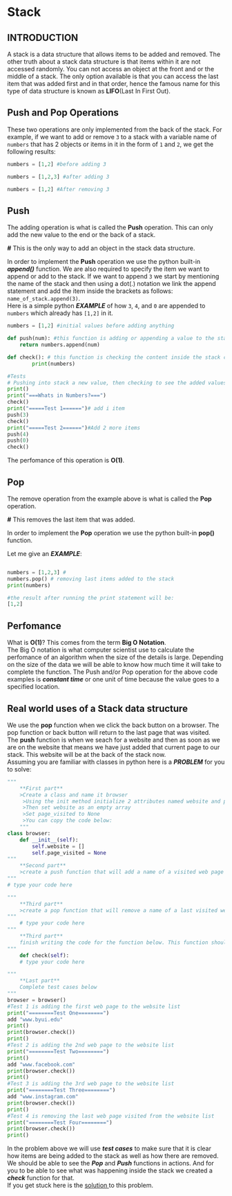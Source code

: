 # **Stack**
## **INTRODUCTION**
A stack is a data structure that allows items to be added and removed. The other truth about a stack data structure is that items within it are not accessed randomly. You can not access an object at the front and or the middle of a stack. The only option available is that you can access the last item that was added first and in that order, hence the famous name for this type of data structure is known as **LIFO**(Last In First Out).

## **Push and Pop Operations**
These two operations are only implemented from the back of the stack. For example, if we want to add or remove `3` to a stack with a variable name of `numbers` that has 2 objects or items in it in the form of `1` and `2`, we get the following results:

```python
numbers = [1,2] #before adding 3

numbers = [1,2,3] #after adding 3

numbers = [1,2] #After removing 3
 ```

 ## **Push**
 The adding operation is what is called the **Push** operation. This can only add the new value to the end or the back of a stack.
 
  **#** This is the only way to add an object in the stack data structure.

In order to implement the **Push** operation we use the python built-in ***append()*** function. We are also required to specify the item we want to append or add to the stack. If we want to append `3` we start by mentioning the name of the stack and then using a dot(.) notation we link the append statement and add the item inside the brackets as follows: `name_of_stack.append(3)`.  
Here is a simple python ***EXAMPLE*** of how `3`, `4`, and `0` are appended to `numbers` which already has `[1,2]` in it.

```python
numbers = [1,2] #initial values before adding anything

def push(num): #this function is adding or appending a value to the stack called numbers
    return numbers.append(num)

def check(): # this function is checking the content inside the stack called numbers
        print(numbers)

#Tests
# Pushing into stack a new value, then checking to see the added values.
print()
print("===Whats in Numbers?===") 
check()
print("=====Test 1======")# add i item
push(3)
check()
print("=====Test 2======")#Add 2 more items
push(4)
push(0)
check()
```
The perfomance of this operation is **O(1)**.


## **Pop**
The remove operation from the example above is what is called the **Pop** operation. 

**#** This removes the last item that was added.  

  In order to implement the **Pop** operation we use the python built-in **pop()** function.

 Let me give an ***EXAMPLE***:
```python

numbers = [1,2,3] #
numbers.pop() # removing last items added to the stack
print(numbers)

#the result after running the print statement will be:
[1,2]


```


## **Perfomance**
What is **O(1)**? This comes from the term **Big O Notation**.   
The Big O notation is what computer scientist use to calculate the perfomance of an algorithm when the size of the details is large. Depending on the size of the data we will be able to know how much time it will take to complete the function.  The Push and/or Pop operation for the above code examples is ***constant time*** or one unit of time because the value goes to a specified location. 

## **Real world uses of a Stack data structure**
We use the **pop** function when we click the back button on a browser. The pop function or back button will return to the last page that was visited.  
The **push** function is when we seach for a website and then as soon as we are on the website that means we have just added that current page to our stack. This website will be at the back of the stack now.  
Assuming you are familiar with classes in python here is a ***PROBLEM*** for you to solve:
```python
""" 
    **First part**
    >Create a class and name it browser
     >Using the init method initialize 2 attributes named website and page_visited
     >Then set website as an empty array
     >Set page_visited to None
     >You can copy the code below:
    """
class browser:
    def __init__(self):
        self.website = []
        self.page_visited = None
"""
    **Second part**
    >create a push function that will add a name of a visited web page to the empty website list
"""
# type your code here

"""
    **Third part**
    >create a pop function that will remove a name of a last visited web page from the website list
"""
    # type your code here
"""
    **Third part**
    finish writing the code for the function below. This function should display the names of web pages that that are inside the website list.
"""
    def check(self):
    # type your code here

"""
    **Last part**
    Complete test cases below
"""
browser = browser()
#Test 1 is adding the first web page to the website list 
print("========Test One========")
add "www.byui.edu"
print()
print(browser.check())
print()
#Test 2 is adding the 2nd web page to the website list
print("========Test Two========")
print()
add "www.facebook.com"
print(browser.check())
print()
#Test 3 is adding the 3rd web page to the website list
print("========Test Three========")
add "www.instagram.com"
print(browser.check())
print()
#Test 4 is removing the last web page visited from the website list
print("========Test Four========")
print(browser.check())
print()

```
In the problem above we will use ***test cases*** to make sure that it is clear how items are being added to the stack as well as how there are removed. We should be able to see the ***Pop*** and ***Push*** functions in actions. And for you to be able to see what was happening inside the stack we created a ***check*** function for that.  
If you get stuck here is the [solution ]() to this problem.
